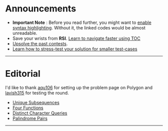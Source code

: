 # Announcements
* **Important Note** : Before you read further, you might want to [enable syntax highlighting](../../documentation/documentation.md). Without it, the linked codes would be almost unreadable. 
* Save your wrists from **RSI**. [Learn to navigate faster using TOC](../../documentation/faster-navigation.md)
* [Upsolve the past contests](../../invitation-link/invitation-link.md).
* [Learn how to stress-test your solution for smaller test-cases](../../documentation/stress-testing.md)

----

# Editorial
I'd like to thank [aqu106](https://github.com/aqu106) for setting up the problem page on Polygon and [lavish315](https://codeforces.com/profile/lavish315) for testing the round.


* [Unique Subsequences](unique-subsequences/unique-subsequences.md)
* [Four Functions](four-functions/four-functions.md)
* [Distinct Character Queries](d-c-queries/d-c-queries.md)
* [Palindrome Pairs](palindrome-pairs/palindrome-pairs.md)

----
